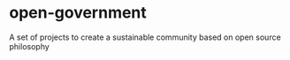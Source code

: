 # open-government
A set of projects to create a sustainable community based on open source philosophy
